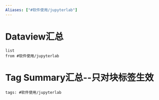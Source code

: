 ```yaml
---
Aliases: ["#软件使用/jupyterlab"]
---
```

# Dataview汇总

```dataview
list
from #软件使用/jupyterlab
```

# Tag Summary汇总--只对块标签生效

```add-summary
tags: #软件使用/jupyterlab
```

